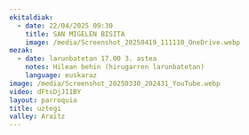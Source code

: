 ```yaml
---
ekitaldiak:
  - date: 22/04/2025 09:30
    title: SAN MIGELEN BISITA
    image: /media/Screenshot_20250419_111110_OneDrive.webp
mezak:
  - date: larunbatetan 17.00 3. astea
    notes: Hilean behin (hirugarren larunbatetan)
    language: euskaraz
image: /media/Screenshot_20250330_202431_YouTube.webp
video: dFtsDjJI1BY
layout: parroquia
title: uztegi
valley: Araitz
---
```

